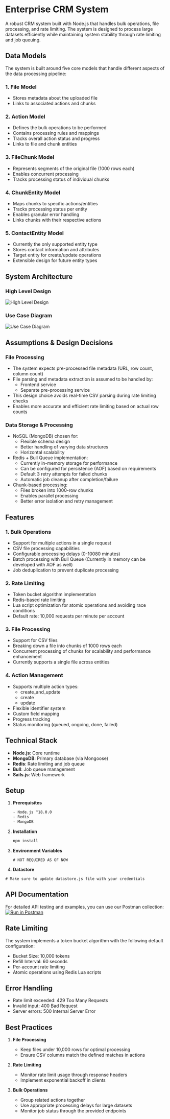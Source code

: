 # Enterprise CRM System

A robust CRM system built with Node.js that handles bulk operations, file processing, and rate limiting. The system is designed to process large datasets efficiently while maintaining system stability through rate limiting and job queuing.

## Data Models

The system is built around five core models that handle different aspects of the data processing pipeline:

### 1. File Model
- Stores metadata about the uploaded file
- Links to associated actions and chunks

### 2. Action Model
- Defines the bulk operations to be performed
- Contains processing rules and mappings
- Tracks overall action status and progress
- Links to file and chunk entities

### 3. FileChunk Model
- Represents segments of the original file (1000 rows each)
- Enables concurrent processing
- Tracks processing status of individual chunks

### 4. ChunkEntity Model
- Maps chunks to specific actions/entities
- Tracks processing status per entity
- Enables granular error handling
- Links chunks with their respective actions

### 5. ContactEntity Model
- Currently the only supported entity type
- Stores contact information and attributes
- Target entity for create/update operations
- Extensible design for future entity types

## System Architecture

### High Level Design
![High Level Design](https://crm-assignment.s3.ap-south-1.amazonaws.com/crm_hld.drawio.png)

### Use Case Diagram
![Use Case Diagram](https://crm-assignment.s3.ap-south-1.amazonaws.com/crm_usecase.drawio.png)

## Assumptions & Design Decisions

### File Processing
- The system expects pre-processed file metadata (URL, row count, column count)
- File parsing and metadata extraction is assumed to be handled by:
  - Frontend service
  - Separate pre-processing service
- This design choice avoids real-time CSV parsing during rate limiting checks
- Enables more accurate and efficient rate limiting based on actual row counts

### Data Storage & Processing
- NoSQL (MongoDB) chosen for:
  - Flexible schema design
  - Better handling of varying data structures
  - Horizontal scalability
- Redis + Bull Queue implementation:
  - Currently in-memory storage for performance
  - Can be configured for persistence (AOF) based on requirements
  - Default 3 retry attempts for failed chunks
  - Automatic job cleanup after completion/failure
- Chunk-based processing:
  - Files broken into 1000-row chunks
  - Enables parallel processing
  - Better error isolation and retry management

## Features

### 1. Bulk Operations
- Support for multiple actions in a single request
- CSV file processing capabilities
- Configurable processing delays (0-10080 minutes)
- Batch processing with Bull Queue (Currently in memory can be developed with AOF as well)
- Job deduplication to prevent duplicate processing

### 2. Rate Limiting
- Token bucket algorithm implementation
- Redis-based rate limiting
- Lua script optimization for atomic operations and avoiding race conditions
- Default rate: 10,000 requests per minute per account

### 3. File Processing
- Support for CSV files
- Breaking down a file into chunks of 1000 rows each
- Concurrent processing of chunks for scalability and performance enhancement
- Currently supports a single file across entities

### 4. Action Management
- Supports multiple action types:
  - create_and_update
  - create
  - update
- Flexible identifier system
- Custom field mapping
- Progress tracking
- Status monitoring (queued, ongoing, done, failed)

## Technical Stack

- **Node.js**: Core runtime
- **MongoDB**: Primary database (via Mongoose)
- **Redis**: Rate limiting and job queue
- **Bull**: Job queue management
- **Sails.js**: Web framework

## Setup

1. **Prerequisites**
   ```bash
   - Node.js ^18.0.0
   - Redis
   - MongoDB
   ```

2. **Installation**
   ```bash
   npm install
   ```

3. **Environment Variables**
   ```
   # NOT REQUIRED AS OF NOW
   ```
4. **Datastore**
  ```
  # Make sure to update datastore.js file with your credentials
  ```

## API Documentation

For detailed API testing and examples, you can use our Postman collection:
[![Run in Postman](https://run.pstmn.io/button.svg)](https://www.postman.com/crimson-star-8222/crm-processing/collection/9z0uncp/api-documentation-reference?action=share&creator=4788957&active-environment=4788957-b3575859-b61d-47cf-893e-2b72e726641e)

## Rate Limiting

The system implements a token bucket algorithm with the following default configuration:
- Bucket Size: 10,000 tokens
- Refill Interval: 60 seconds
- Per-account rate limiting
- Atomic operations using Redis Lua scripts

## Error Handling

- Rate limit exceeded: 429 Too Many Requests
- Invalid input: 400 Bad Request
- Server errors: 500 Internal Server Error

## Best Practices

1. **File Processing**
   - Keep files under 10,000 rows for optimal processing
   - Ensure CSV columns match the defined matches in actions

2. **Rate Limiting**
   - Monitor rate limit usage through response headers
   - Implement exponential backoff in clients

3. **Bulk Operations**
   - Group related actions together
   - Use appropriate processing delays for large datasets
   - Monitor job status through the provided endpoints

